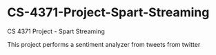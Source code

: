 # CS-4371-Project-Spart-Streaming
CS 4371 Project - Spart Streaming

This project performs a sentiment analyzer from tweets from twitter
